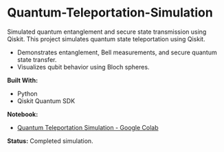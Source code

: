 # Quantum-Teleportation-Simulation
Simulated quantum entanglement and secure state transmission using Qiskit.
This project simulates quantum state teleportation using Qiskit.

- Demonstrates entanglement, Bell measurements, and secure quantum state transfer.
- Visualizes qubit behavior using Bloch spheres.

**Built With:**  
- Python  
- Qiskit Quantum SDK

**Notebook:**  
- [Quantum Teleportation Simulation - Google Colab](https://colab.research.google.com/drive/1djWwHzZppLoEKDgIW9TGKa7KNMcXRQfy#scrollTo=gfriKssyJJNB&line=1&uniqifier=1)

**Status:** Completed simulation.
